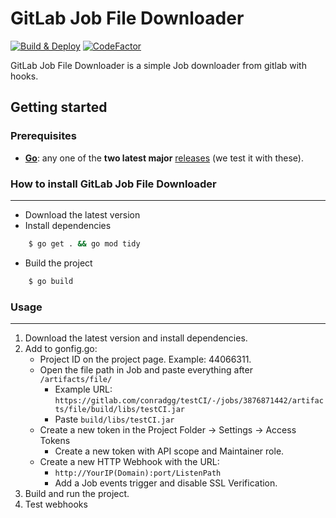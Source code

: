 # GitLab Job File Downloader

[![Build & Deploy](https://github.com/conradgg/gitlab-job-file-downloader/actions/workflows/main.yml/badge.svg?branch=main)](https://github.com/conradgg/gitlab-job-file-downloader/actions/workflows/main.yml)
[![CodeFactor](https://www.codefactor.io/repository/github/conradgg/gitlab-job-file-downloader/badge)](https://www.codefactor.io/repository/github/conradgg/gitlab-job-file-downloader)

GitLab Job File Downloader is a simple Job downloader from gitlab with hooks.

## Getting started

### Prerequisites

- **[Go](https://go.dev/)**: any one of the **two latest major** [releases](https://go.dev/doc/devel/release) (we test it with these).

### How to install GitLab Job File Downloader
***
- Download the latest version
- Install dependencies

```bash
    $ go get . && go mod tidy
```
- Build the project

```bash
    $ go build
```

### Usage
***
1. Download the latest version and install dependencies.
2. Add to gonfig.go:
    - Project ID on the project page. Example: 44066311.
    - Open the file path in Job and paste everything after `/artifacts/file/`
        - Example URL:
    `https://gitlab.com/conradgg/testCI/-/jobs/3876871442/artifacts/file/build/libs/testCI.jar`
        - Paste `build/libs/testCI.jar`
    - Create a new token in the Project Folder -> Settings -> Access Tokens
        - Create a new token with API scope and Maintainer role.
    - Create a new HTTP Webhook with the URL:
        - `http://YourIP(Domain):port/ListenPath`
	    - Add a Job events trigger and disable SSL Verification.
3. Build and run the project.
4. Test webhooks
